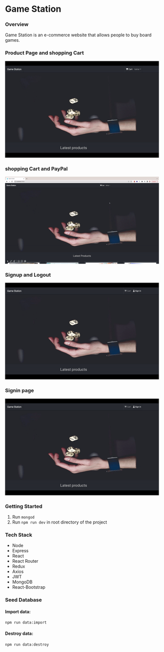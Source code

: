 # Game Station

### Overview
Game Station is an e-commerce website that allows people to buy board games.

### Product Page and shopping Cart
![Product](/docs/product.gif)

### shopping Cart and PayPal
![Cart](/docs/cart.gif)

### Signup and Logout
![Signup](/docs/signup.gif)

### Signin page 
![Signin](/docs/signin.gif)

### Getting Started
1. Run `mongod`
2. Run  `npm run dev` in root directory of the project

### Tech Stack
- Node
- Express
- React
- React Router
- Redux
- Axios
- JWT
- MongoDB
- React-Bootstrap


### Seed Database


#### Import data:
```
npm run data:import
```

#### Destroy data:
```
npm run data:destroy
```
